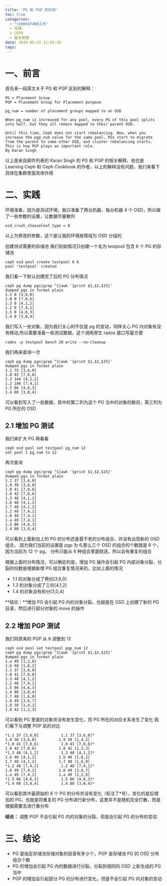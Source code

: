 ```yaml
---
title: 'PG 和 PGP 的区别'
toc: true
categories:
  - "\U0001F4BB工作"
  - 存储
  - CEPH
  - 基本原理
date: 2020-05-23 11:02:28
tags:
---
```


# 一、前言
首先来一段英文关于 PG 和 PGP 区别的解释：
```plain
PG = Placement Group
PGP = Placement Group for Placement purpose

pg_num = number of placement groups mapped to an OSD

When pg_num is increased for any pool, every PG of this pool splits into half, but they all remain mapped to their parent OSD.

Until this time, Ceph does not start rebalancing. Now, when you increase the pgp_num value for the same pool, PGs start to migrate from the parent to some other OSD, and cluster rebalancing starts. This is how PGP plays an important role.
By Karan Singh
```
以上是来自邮件列表的 Karan Singh 的 PG 和 PGP 的相关解释，他也是 Learning Ceph 和 Ceph Cookbook 的作者，以上的解释没有问题，我们来看下具体在集群里面具体作用

# 二、实践
环境准备，因为是测试环境，我只准备了两台机器，每台机器 4 个 OSD，所以做了一些参数的设置，让数据尽量散列
```plain
osd_crush_chooseleaf_type = 0
```
以上为修改的参数，这个是让我的环境故障域为 OSD 分组的

创建测试需要的存储池
我们初始情况只创建一个名为 testpool 包含 6 个 PG 的存储池
```plain
ceph osd pool create testpool 6 6
pool 'testpool' created
```
我们看一下默认创建完了后的 PG 分布情况
```plain
ceph pg dump pgs|grep ^1|awk '{print $1,$2,$15}'
dumped pgs in format plain
1.1 0 [3,6,0]
1.0 0 [7,0,6]
1.3 0 [4,1,2]
1.2 0 [7,4,1]
1.5 0 [4,6,3]
1.4 0 [3,0,4]
```
我们写入一些对象，因为我们关心的不仅是 pg 的变动，同样关心 PG 内对象有没有移动,所以需要准备一些测试数据，这个调用原生 rados 接口写最方便
```plain
rados -p testpool bench 20 write --no-cleanup
```
我们再来查询一次
```plain
ceph pg dump pgs|grep ^1|awk '{print $1,$2,$15}'
dumped pgs in format plain
1.1 75 [3,6,0]
1.0 83 [7,0,6]
1.3 144 [4,1,2]
1.2 146 [7,4,1]
1.5 86 [4,6,3]
1.4 80 [3,0,4]
```
可以看到写入了一些数据，其中的第二列为这个 PG 当中的对象的数目，第三列为 PG 所在的 OSD

## 2.1 增加 PG 测试
我们来扩大 PG 再看看
```plain
ceph osd pool set testpool pg_num 12
set pool 1 pg_num to 12
```
再次查询
```plain
ceph pg dump pgs|grep ^1|awk '{print $1,$2,$15}'
dumped pgs in format plain
1.1 37 [3,6,0]
1.9 38 [3,6,0]
1.0 41 [7,0,6]
1.8 42 [7,0,6]
1.3 48 [4,1,2]
1.b 48 [4,1,2]
1.7 48 [4,1,2]
1.2 48 [7,4,1]
1.6 49 [7,4,1]
1.a 49 [7,4,1]
1.5 86 [4,6,3]
1.4 80 [3,0,4]
```
可以看到上面新加上的 PG 的分布还是基于老的分布组合，并没有出现新的 OSD 组合，
因为我们当前的设置是 pgp 为 6,那么三个 OSD 的组合的个数就是 6 个，因为当前为 12 个 pg，
分布只能从 6 种组合里面挑选，所以会有重复的组合

根据上面的分布情况，可以确定的是，增加 PG 操作会引起 PG 内部对象分裂，分裂的份数是根据新增 PG 组合重复情况来的，比如上面的情况
 - 1.1 的对象分成了两份[3,6,0]
 - 1.3 的对象分成了三份[4,1,2]
 - 1.4 的对象没有拆分[3,0,4]

**结论：**增加 PG 会引起 PG 内的对象分裂，也就是在 OSD 上创建了新的 PG 目录，然后进行部分对象的 move 的操作

## 2.2 增加 PGP 测试
我们将原来的 PGP 从 6 调整到 12
```plain
ceph osd pool set testpool pgp_num 12
ceph pg dump pgs|grep ^1|awk '{print $1,$2,$15}'
dumped pgs in format plain
1.a 49 [1,2,6]
1.b 48 [1,6,2]
1.1 37 [3,6,0]
1.0 41 [7,0,6]
1.3 48 [4,1,2]
1.2 48 [7,4,1]
1.5 86 [4,6,3]
1.4 80 [3,0,4]
1.7 48 [1,6,0]
1.6 49 [3,6,7]
1.9 38 [1,4,2]
1.8 42 [1,2,3]
```
可以看到 PG 里面的对象并没有发生变化，而 PG 所在的对应关系发生了变化
我们看下与调整 PGP 前的对比
```plain
*1.1 37 [3,6,0]          1.1 37 [3,6,0]*
1.9 38 [3,6,0]          1.9 38 [1,4,2]
*1.0 41 [7,0,6]          1.0 41 [7,0,6]*
1.8 42 [7,0,6]          1.8 42 [1,2,3]
*1.3 48 [4,1,2]          1.3 48 [4,1,2]*
1.b 48 [4,1,2]          1.b 48 [1,6,2]
1.7 48 [4,1,2]          1.7 48 [1,6,0]
*1.2 48 [7,4,1]          1.2 48 [7,4,1]*
1.6 49 [7,4,1]          1.6 49 [3,6,7]
1.a 49 [7,4,1]          1.a 49 [1,2,6]
*1.5 86 [4,6,3]          1.5 86 [4,6,3]*
*1.4 80 [3,0,4]          1.4 80 [3,0,4]*
```
可以看到其中最原始的 6 个 PG 的分布并没有变化（标注了*号），变化的是后增加的 PG，也就是将重复的 PG 分布进行新分布，这里并不是随机完全打散，而是根据需要去进行重分布

**结论：** 调整 PGP 不会引起 PG 内的对象的分裂，但是会引起 PG 的分布的变动

# 三、结论
 - PG 是指定存储池存储对象的目录有多少个，PGP 是存储池 PG 的 OSD 分布组合个数
 - PG 的增加会引起 PG 内的数据进行分裂，分裂到相同的 OSD 上新生成的 PG 当中
 - PGP 的增加会引起部分 PG 的分布进行变化，但是不会引起 PG 内对象的变动
